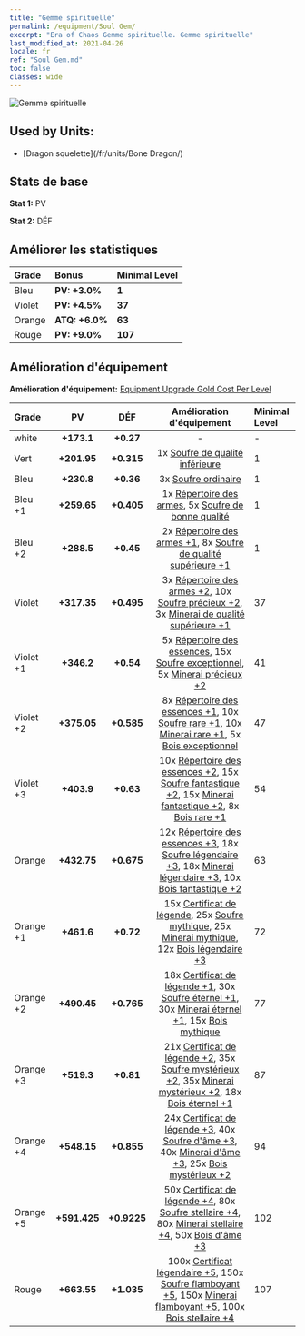 ```yaml
---
title: "Gemme spirituelle"
permalink: /equipment/Soul Gem/
excerpt: "Era of Chaos Gemme spirituelle. Gemme spirituelle"
last_modified_at: 2021-04-26
locale: fr
ref: "Soul Gem.md"
toc: false
classes: wide
---
```


  ![Gemme spirituelle](/images/e/e_3074.png)

## Used by Units:

* [Dragon squelette](/fr/units/Bone Dragon/) 


## Stats de base
 **Stat 1:** PV

 **Stat 2:** DÉF

## Améliorer les statistiques

  |     Grade    |   Bonus | Minimal Level | 
  |:-------------|:--------|:--------------| 
  | Bleu | **PV: +3.0%** | **1** | 
  | Violet | **PV: +4.5%** | **37** | 
  | Orange | **ATQ: +6.0%** | **63** | 
  | Rouge | **PV: +9.0%** | **107** | 


## Amélioration d'équipement
 **Amélioration d'équipement:** [Equipment Upgrade Gold Cost Per Level](/equipment/EquipmentUpgradeCostPerLevel/) 

  |          Grade      | PV | DÉF | Amélioration d'équipement | Minimal Level |
  |:--------------------|:---------:|:---------:|:----------------:|:--------------|
  | white | **+173.1** | **+0.27** | - | - |
  | Vert | **+201.95** | **+0.315** | 1x [Soufre de qualité inférieure](/ItemsFR/mat_3/) | 1 |
  | Bleu | **+230.8** | **+0.36** | 3x [Soufre ordinaire](/ItemsFR/mat_9/) | 1 |
  | Bleu +1 | **+259.65** | **+0.405** | 1x [Répertoire des armes](/ItemsFR/mat_18/), 5x [Soufre de bonne qualité](/ItemsFR/mat_15/) | 1 |
  | Bleu +2 | **+288.5** | **+0.45** | 2x [Répertoire des armes +1](/ItemsFR/mat_25/), 8x [Soufre de qualité supérieure +1](/ItemsFR/mat_22/) | 1 |
  | Violet | **+317.35** | **+0.495** | 3x [Répertoire des armes +2](/ItemsFR/mat_32/), 10x [Soufre précieux +2](/ItemsFR/mat_29/), 3x [Minerai de qualité supérieure +1](/ItemsFR/mat_19/) | 37 |
  | Violet +1 | **+346.2** | **+0.54** | 5x [Répertoire des essences](/ItemsFR/mat_39/), 15x [Soufre exceptionnel](/ItemsFR/mat_36/), 5x [Minerai précieux +2](/ItemsFR/mat_26/) | 41 |
  | Violet +2 | **+375.05** | **+0.585** | 8x [Répertoire des essences +1](/ItemsFR/mat_46/), 10x [Soufre rare +1](/ItemsFR/mat_43/), 10x [Minerai rare +1](/ItemsFR/mat_40/), 5x [Bois exceptionnel](/ItemsFR/mat_34/) | 47 |
  | Violet +3 | **+403.9** | **+0.63** | 10x [Répertoire des essences +2](/ItemsFR/mat_53/), 15x [Soufre fantastique +2](/ItemsFR/mat_50/), 15x [Minerai fantastique +2](/ItemsFR/mat_47/), 8x [Bois rare +1](/ItemsFR/mat_41/) | 54 |
  | Orange | **+432.75** | **+0.675** | 12x [Répertoire des essences +3](/ItemsFR/mat_60/), 18x [Soufre légendaire +3](/ItemsFR/mat_57/), 18x [Minerai légendaire +3](/ItemsFR/mat_54/), 10x [Bois fantastique +2](/ItemsFR/mat_48/) | 63 |
  | Orange +1 | **+461.6** | **+0.72** | 15x [Certificat de légende](/ItemsFR/mat_67/), 25x [Soufre mythique](/ItemsFR/mat_64/), 25x [Minerai mythique](/ItemsFR/mat_61/), 12x [Bois légendaire +3](/ItemsFR/mat_55/) | 72 |
  | Orange +2 | **+490.45** | **+0.765** | 18x [Certificat de légende +1](/ItemsFR/mat_74/), 30x [Soufre éternel +1](/ItemsFR/mat_71/), 30x [Minerai éternel +1](/ItemsFR/mat_68/), 15x [Bois mythique](/ItemsFR/mat_62/) | 77 |
  | Orange +3 | **+519.3** | **+0.81** | 21x [Certificat de légende +2](/ItemsFR/mat_81/), 35x [Soufre mystérieux +2](/ItemsFR/mat_78/), 35x [Minerai mystérieux +2](/ItemsFR/mat_75/), 18x [Bois éternel +1](/ItemsFR/mat_69/) | 87 |
  | Orange +4 | **+548.15** | **+0.855** | 24x [Certificat de légende +3](/ItemsFR/mat_88/), 40x [Soufre d'âme +3](/ItemsFR/mat_85/), 40x [Minerai d'âme +3](/ItemsFR/mat_82/), 25x [Bois mystérieux +2](/ItemsFR/mat_76/) | 94 |
  | Orange +5 | **+591.425** | **+0.9225** | 50x [Certificat de légende +4](/ItemsFR/mat_95/), 80x [Soufre stellaire +4](/ItemsFR/mat_92/), 80x [Minerai stellaire +4](/ItemsFR/mat_89/), 50x [Bois d'âme +3](/ItemsFR/mat_83/) | 102 |
  | Rouge | **+663.55** | **+1.035** | 100x [Certificat légendaire +5](/ItemsFR/mat_102/), 150x [Soufre flamboyant +5](/ItemsFR/mat_99/), 150x [Minerai flamboyant +5](/ItemsFR/mat_96/), 100x [Bois stellaire +4](/ItemsFR/mat_90/) | 107 |

